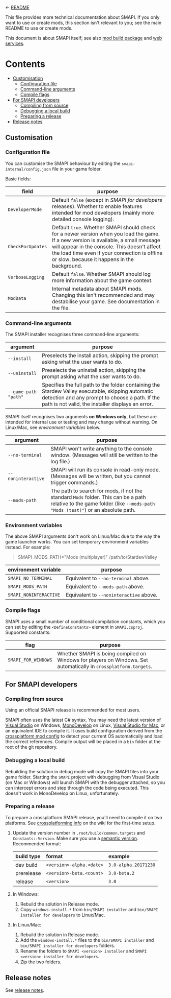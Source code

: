 &larr; [README](../README.md)

This file provides more technical documentation about SMAPI. If you only want to use or create
mods, this section isn't relevant to you; see the main README to use or create mods.

This document is about SMAPI itself; see also [mod build package](mod-package.md) and
[web services](web.md).

# Contents
* [Customisation](#customisation)
  * [Configuration file](#configuration-file)
  * [Command-line arguments](#command-line-arguments)
  * [Compile flags](#compile-flags)
* [For SMAPI developers](#for-smapi-developers)
  * [Compiling from source](#compiling-from-source)
  * [Debugging a local build](#debugging-a-local-build)
  * [Preparing a release](#preparing-a-release)
* [Release notes](#release-notes)

## Customisation
### Configuration file
You can customise the SMAPI behaviour by editing the `smapi-internal/config.json` file in your game
folder.

Basic fields:

field             | purpose
----------------- | -------
`DeveloperMode`   | Default `false` (except in _SMAPI for developers_ releases). Whether to enable features intended for mod developers (mainly more detailed console logging).
`CheckForUpdates` | Default `true`. Whether SMAPI should check for a newer version when you load the game. If a new version is available, a small message will appear in the console. This doesn't affect the load time even if your connection is offline or slow, because it happens in the background.
`VerboseLogging`  | Default `false`. Whether SMAPI should log more information about the game context.
`ModData`         | Internal metadata about SMAPI mods. Changing this isn't recommended and may destabilise your game. See documentation in the file.

### Command-line arguments
The SMAPI installer recognises three command-line arguments:

argument | purpose
-------- | -------
`--install` | Preselects the install action, skipping the prompt asking what the user wants to do.
`--uninstall` | Preselects the uninstall action, skipping the prompt asking what the user wants to do.
`--game-path "path"` | Specifies the full path to the folder containing the Stardew Valley executable, skipping automatic detection and any prompt to choose a path. If the path is not valid, the installer displays an error.

SMAPI itself recognises two arguments **on Windows only**, but these are intended for internal use
or testing and may change without warning. On Linux/Mac, see _environment variables_ below.

argument | purpose
-------- | -------
`--no-terminal` | SMAPI won't write anything to the console window. (Messages will still be written to the log file.)
`--noninteractive` | SMAPI will run its console in read-only mode. (Messages will be written, but you cannot trigger commands.)
`--mods-path` | The path to search for mods, if not the standard `Mods` folder. This can be a path relative to the game folder (like `--mods-path "Mods (test)"`) or an absolute path.

### Environment variables
The above SMAPI arguments don't work on Linux/Mac due to the way the game launcher works. You can
set temporary environment variables instead. For example:
> SMAPI_MODS_PATH="Mods (multiplayer)" /path/to/StardewValley

environment variable | purpose
-------------------- | -------
`SMAPI_NO_TERMINAL` | Equivalent to `--no-terminal` above.
`SMAPI_MODS_PATH` | Equivalent to `--mods-path` above.
`SMAPI_NONINTERACTIVE` | Equivalent to `--noninteractive` above.


### Compile flags
SMAPI uses a small number of conditional compilation constants, which you can set by editing the
`<DefineConstants>` element in `SMAPI.csproj`. Supported constants:

flag | purpose
---- | -------
`SMAPI_FOR_WINDOWS` | Whether SMAPI is being compiled on Windows for players on Windows. Set automatically in `crossplatform.targets`.

## For SMAPI developers
### Compiling from source
Using an official SMAPI release is recommended for most users.

SMAPI often uses the latest C# syntax. You may need the latest version of
[Visual Studio](https://www.visualstudio.com/vs/community/) on Windows,
[MonoDevelop](https://www.monodevelop.com/) on Linux,
[Visual Studio for Mac](https://www.visualstudio.com/vs/visual-studio-mac/), or an equivalent IDE
to compile it. It uses build configuration derived from the
[crossplatform mod config](https://smapi.io/package/readme) to detect your current OS automatically
and load the correct references. Compile output will be placed in a `bin` folder at the root of the
git repository.

### Debugging a local build
Rebuilding the solution in debug mode will copy the SMAPI files into your game folder. Starting
the `SMAPI` project with debugging from Visual Studio (on Mac or Windows) will launch SMAPI with
the debugger attached, so you can intercept errors and step through the code being executed. This
doesn't work in MonoDevelop on Linux, unfortunately.

### Preparing a release
To prepare a crossplatform SMAPI release, you'll need to compile it on two platforms. See
[crossplatforming info](https://stardewvalleywiki.com/Modding:Modder_Guide/Test_and_Troubleshoot#Testing_on_all_platforms)
on the wiki for the first-time setup.

1. Update the version number in `.root/build/common.targets` and `Constants::Version`. Make sure
  you use a [semantic version](https://semver.org). Recommended format:

   build type | format                   | example
   :--------- | :----------------------- | :------
   dev build  | `<version>-alpha.<date>` | `3.0-alpha.20171230`
   prerelease | `<version>-beta.<count>` | `3.0-beta.2`
   release    | `<version>`              | `3.0`

2. In Windows:
   1. Rebuild the solution in Release mode.
   2. Copy `windows-install.*` from `bin/SMAPI installer` and `bin/SMAPI installer for developers` to
      Linux/Mac.

3. In Linux/Mac:
   1. Rebuild the solution in Release mode.
   2. Add the `windows-install.*` files to the `bin/SMAPI installer` and
      `bin/SMAPI installer for developers` folders.
   3. Rename the folders to `SMAPI <version> installer` and `SMAPI <version> installer for developers`.
   4. Zip the two folders.

## Release notes
See [release notes](../release-notes.md).
